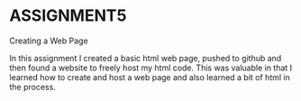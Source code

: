# ASSIGNMENT5
Creating a Web Page

In this assignment I created a basic html web page, pushed to github and then found a website to freely host my html code. 
This was valuable in that I learned how to create and host a web page and also learned a bit of html in the process. 
